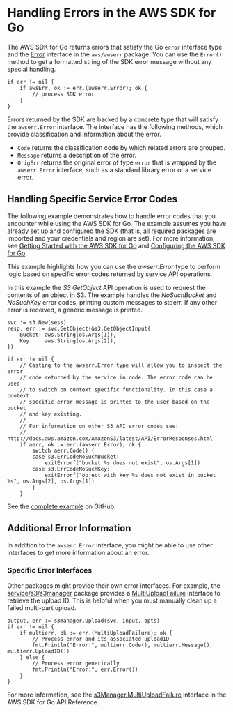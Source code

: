 # Handling Errors in the AWS SDK for Go<a name="handling-errors"></a>

The AWS SDK for Go returns errors that satisfy the Go `error` interface type and the [Error](https://docs.aws.amazon.com/sdk-for-go/api/aws/awserr/#Error) interface in the `aws/awserr` package\. You can use the `Error()` method to get a formatted string of the SDK error message without any special handling\.

```
if err != nil {
    if awsErr, ok := err.(awserr.Error); ok {
        // process SDK error
    }
}
```

Errors returned by the SDK are backed by a concrete type that will satisfy the `awserr.Error` interface\. The interface has the following methods, which provide classification and information about the error\.
+  `Code` returns the classification code by which related errors are grouped\.
+  `Message` returns a description of the error\.
+  `OrigErr` returns the original error of type `error` that is wrapped by the `awserr.Error` interface, such as a standard library error or a service error\.

## Handling Specific Service Error Codes<a name="handling-specific-service-error-codes"></a>

The following example demonstrates how to handle error codes that you encounter while using the AWS SDK for Go\. The example assumes you have already set up and configured the SDK \(that is, all required packages are imported and your credentials and region are set\)\. For more information, see [Getting Started with the AWS SDK for Go](setting-up.md) and [Configuring the AWS SDK for Go](configuring-sdk.md)\.

This example highlights how you can use the *awserr\.Error* type to perform logic based on specific error codes returned by service API operations\.

In this example the *S3* *GetObject* API operation is used to request the contents of an object in S3\. The example handles the *NoSuchBucket* and *NoSuchKey* error codes, printing custom messages to stderr\. If any other error is received, a generic message is printed\.

```
svc := s3.New(sess)
resp, err := svc.GetObject(&s3.GetObjectInput{
    Bucket: aws.String(os.Args[1]),
    Key:    aws.String(os.Args[2]),
})

if err != nil {
    // Casting to the awserr.Error type will allow you to inspect the error
    // code returned by the service in code. The error code can be used
    // to switch on context specific functionality. In this case a context
    // specific error message is printed to the user based on the bucket
    // and key existing.
    //
    // For information on other S3 API error codes see:
    // http://docs.aws.amazon.com/AmazonS3/latest/API/ErrorResponses.html
    if aerr, ok := err.(awserr.Error); ok {
        switch aerr.Code() {
        case s3.ErrCodeNoSuchBucket:
            exitErrorf("bucket %s does not exist", os.Args[1])
        case s3.ErrCodeNoSuchKey:
            exitErrorf("object with key %s does not exist in bucket %s", os.Args[2], os.Args[1])
        }
    }
```

See the [complete example](https://github.com/awsdocs/aws-doc-sdk-examples/blob/main/go/example_code/extending_sdk/handleServiceErrorCodes.go) on GitHub\.

## Additional Error Information<a name="additional-error-information"></a>

In addition to the `awserr.Error` interface, you might be able to use other interfaces to get more information about an error\.

### Specific Error Interfaces<a name="specific-error-interfaces"></a>

Other packages might provide their own error interfaces\. For example, the [service/s3/s3manager](https://docs.aws.amazon.com/sdk-for-go/api/service/s3/s3manager) package provides a [MultiUploadFailure](https://docs.aws.amazon.com/sdk-for-go/api/service/s3/s3manager/#MultiUploadFailure) interface to retrieve the upload ID\. This is helpful when you must manually clean up a failed multi\-part upload\.

```
output, err := s3manager.Upload(svc, input, opts)
if err != nil {
    if multierr, ok := err.(MultiUploadFailure); ok {
        // Process error and its associated uploadID
        fmt.Println("Error:", multierr.Code(), multierr.Message(), multierr.UploadID())
    } else {
        // Process error generically
        fmt.Println("Error:", err.Error())
    }
}
```

For more information, see the [s3Manager\.MultiUploadFailure](https://docs.aws.amazon.com/sdk-for-go/api/service/s3/s3manager/#MultiUploadFailure) interface in the AWS SDK for Go API Reference\.